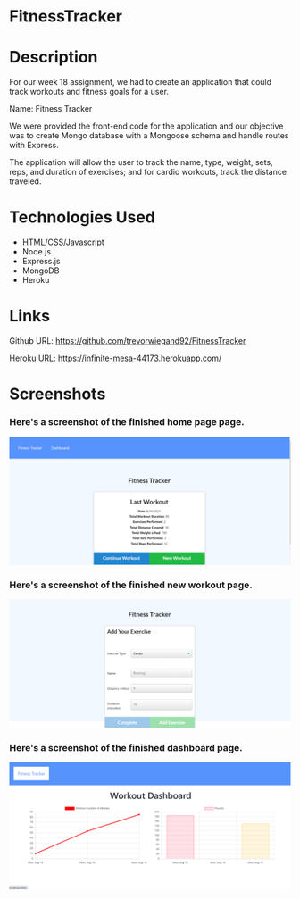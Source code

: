 # FitnessTracker

# Description

For our week 18 assignment, we had to create an application that could track workouts and fitness goals for a user.

Name: Fitness Tracker

We were provided the front-end code for the application and our objective was to create Mongo database with a Mongoose schema and handle routes with Express.

The application will allow the user to track the name, type, weight, sets, reps, and duration of exercises; and for cardio workouts, track the distance traveled.

# Technologies Used

- HTML/CSS/Javascript
- Node.js
- Express.js
- MongoDB
- Heroku

# Links

Github URL: https://github.com/trevorwiegand92/FitnessTracker

Heroku URL: https://infinite-mesa-44173.herokuapp.com/

# Screenshots

### Here's a screenshot of the finished home page page.

![Here's a screenshot of the answer alerts.](./public/images/fitness_screenshot1.png)

### Here's a screenshot of the finished new workout page.

![Here's a screenshot of the answer alerts.](./public/images/fitness_screenshot2.png)

### Here's a screenshot of the finished dashboard page.

![Here's a screenshot of the answer alerts.](./public/images/fitness_screenshot3.png)
